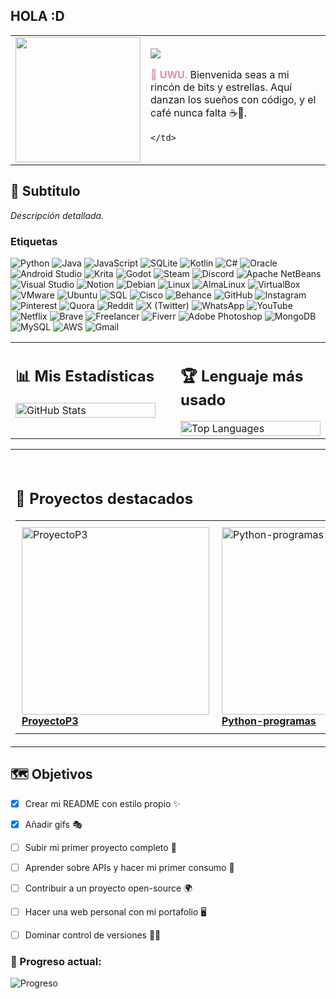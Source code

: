 ## HOLA :D
<table>
  <tr>
    <td>
      <img src="https://i.gifer.com/XOsX.gif" width="200"/>
    </td>
    <td>

<img src="https://github.com/ryo-ma/github-profile-trophy/raw/master/profile-summary-card-output/ayu-mirage/0-profile-details.svg"/>

<p>
<b style="color:#E090A4">💖 UWU.</b>  
Bienvenida seas a mi rincón de bits y estrellas.  
Aquí danzan los sueños con código, y el café nunca falta ☕🌌.
</p>

    </td>
  </tr>
</table>

<h2 align="left">🌌 Subtitulo</h2>
<p align="left">
  <em>
    Descripción detallada.
  </em>
</p>

### Etiquetas
![Python](https://img.shields.io/badge/Python-3776AB?style=for-the-badge&logo=python&logoColor=yellow)
![Java](https://img.shields.io/badge/Java-007396?style=for-the-badge&logo=java&logoColor=white)
![JavaScript](https://img.shields.io/badge/JavaScript-F7DF1E?style=for-the-badge&logo=javascript&logoColor=black)
![SQLite](https://img.shields.io/badge/SQLite-003B57?style=for-the-badge&logo=sqlite&logoColor=white)
![Kotlin](https://img.shields.io/badge/Kotlin-0095D5?style=for-the-badge&logo=kotlin&logoColor=white)
![C#](https://img.shields.io/badge/C%23-239120?style=for-the-badge&logo=c-sharp&logoColor=white)
![Oracle](https://img.shields.io/badge/Oracle-F80000?style=for-the-badge&logo=oracle&logoColor=white)
![Android Studio](https://img.shields.io/badge/Android%20Studio-3DDC84?style=for-the-badge&logo=android-studio&logoColor=white)
![Krita](https://img.shields.io/badge/Krita-3BABFF?style=for-the-badge&logo=krita&logoColor=white)
![Godot](https://img.shields.io/badge/Godot-478CBF?style=for-the-badge&logo=godot-engine&logoColor=white)
![Steam](https://img.shields.io/badge/Steam-000000?style=for-the-badge&logo=steam&logoColor=white)
![Discord](https://img.shields.io/badge/Discord-5865F2?style=for-the-badge&logo=discord&logoColor=white)
![Apache NetBeans](https://img.shields.io/badge/Apache%20NetBeans-1B6AC6?style=for-the-badge&logo=apache-netbeans-ide&logoColor=white)
![Visual Studio](https://img.shields.io/badge/Visual%20Studio-5C2D91?style=for-the-badge&logo=visual-studio&logoColor=white)
![Notion](https://img.shields.io/badge/Notion-000000?style=for-the-badge&logo=notion&logoColor=white)
![Debian](https://img.shields.io/badge/Debian-A81D33?style=for-the-badge&logo=debian&logoColor=white)
![Linux](https://img.shields.io/badge/Linux-FCC624?style=for-the-badge&logo=linux&logoColor=black)
![AlmaLinux](https://img.shields.io/badge/AlmaLinux-3056D3?style=for-the-badge&logo=almalinux&logoColor=white)
![VirtualBox](https://img.shields.io/badge/VirtualBox-183A61?style=for-the-badge&logo=virtualbox&logoColor=white)
![VMware](https://img.shields.io/badge/VMware-607078?style=for-the-badge&logo=vmware&logoColor=white)
![Ubuntu](https://img.shields.io/badge/Ubuntu-E95420?style=for-the-badge&logo=ubuntu&logoColor=white)
![SQL](https://img.shields.io/badge/SQL-4479A1?style=for-the-badge&logo=mysql&logoColor=white)
![Cisco](https://img.shields.io/badge/Cisco-1BA0D7?style=for-the-badge&logo=cisco&logoColor=white)
![Behance](https://img.shields.io/badge/Behance-1769FF?style=for-the-badge&logo=behance&logoColor=white)
![GitHub](https://img.shields.io/badge/GitHub-181717?style=for-the-badge&logo=github&logoColor=white)
![Instagram](https://img.shields.io/badge/Instagram-E4405F?style=for-the-badge&logo=instagram&logoColor=white)
![Pinterest](https://img.shields.io/badge/Pinterest-BD081C?style=for-the-badge&logo=pinterest&logoColor=white)
![Quora](https://img.shields.io/badge/Quora-AA2200?style=for-the-badge&logo=quora&logoColor=white)
![Reddit](https://img.shields.io/badge/Reddit-FF4500?style=for-the-badge&logo=reddit&logoColor=white)
![X (Twitter)](https://img.shields.io/badge/X-000000?style=for-the-badge&logo=twitter&logoColor=white)
![WhatsApp](https://img.shields.io/badge/WhatsApp-25D366?style=for-the-badge&logo=whatsapp&logoColor=white)
![YouTube](https://img.shields.io/badge/YouTube-FF0000?style=for-the-badge&logo=youtube&logoColor=white)
![Netflix](https://img.shields.io/badge/Netflix-E50914?style=for-the-badge&logo=netflix&logoColor=white)
![Brave](https://img.shields.io/badge/Brave-FB542B?style=for-the-badge&logo=brave&logoColor=white)
![Freelancer](https://img.shields.io/badge/Freelancer-29B2FE?style=for-the-badge&logo=freelancer&logoColor=white)
![Fiverr](https://img.shields.io/badge/Fiverr-1DBF73?style=for-the-badge&logo=fiverr&logoColor=white)
![Adobe Photoshop](https://img.shields.io/badge/Photoshop-31A8FF?style=for-the-badge&logo=adobe-photoshop&logoColor=white)
![MongoDB](https://img.shields.io/badge/MongoDB-47A248?style=for-the-badge&logo=mongodb&logoColor=white)
![MySQL](https://img.shields.io/badge/MySQL-4479A1?style=for-the-badge&logo=mysql&logoColor=white)
![AWS](https://img.shields.io/badge/AWS-232F3E?style=for-the-badge&logo=amazon-aws&logoColor=white)
![Gmail](https://img.shields.io/badge/Gmail-D14836?style=for-the-badge&logo=gmail&logoColor=white)

<table width="100%">
  <tr>
    <td width="50%" valign="top" style="padding-right: 20px;">
      <h2 align="left">📊 Mis Estadísticas</h2>
      <img src="https://github-readme-stats.vercel.app/api?username=DaniellaPR&show_icons=true&theme=ayu-mirage&title_color=ffb6c1&icon_color=fdd835&text_color=80deea&bg_color=0d1117" alt="GitHub Stats" width="100%"/>
    </td>
    <td width="50%" valign="top" style="padding-left: 20px;">
      <h2 align="left">🏆 Lenguaje más usado</h2>
      <img src="https://github-readme-stats.vercel.app/api/top-langs/?username=DaniellaPR&layout=compact&theme=ayu-mirage&title_color=ffb6c1&text_color=80deea&bg_color=0d1117" alt="Top Languages" width="100%"/>
    </td>
  </tr>
</table>

<table width="100%">
  <!-- Fila con repositorios -->
  <tr>
    <td colspan="2" style="padding-top: 30px;">
      <div align="left">
        <h2>🔗 Proyectos destacados</h2>
        <table>
          <tr>
            <td align="left" style="padding: 10px;">
              <a href="https://github.com/DaniellaPR/ProyectoP3" target="_blank">
                <img src="https://opengraph.githubassets.com/1/DaniellaPR/ProyectoP3" width="300px" alt="ProyectoP3" />
                <br/>
                <b>ProyectoP3</b>
              </a>
            </td>
            <td align="left" style="padding: 10px;">
              <a href="https://github.com/DaniellaPR/Python-programas" target="_blank">
                <img src="https://opengraph.githubassets.com/1/DaniellaPR/Python-programas" width="300px" alt="Python-programas" />
                <br/>
                <b>Python-programas</b>
              </a>
            </td>
          </tr>
        </table>
      </div>
    </td>
  </tr>
</table>

## 🗺️ Objetivos

- [x] Crear mi README con estilo propio ✨
- [x] Añadir gifs 🎭
- [ ] Subir mi primer proyecto completo 🚀
- [ ] Aprender sobre APIs y hacer mi primer consumo 🔌
- [ ] Contribuir a un proyecto open-source 🌍
- [ ] Hacer una web personal con mi portafolio 🖥️
- [ ] Dominar control de versiones 🧙‍♀️
 

### 🔮 Progreso actual:

![Progreso](https://img.shields.io/badge/Progreso-50%25-ffb6c1?style=for-the-badge&labelColor=0d1117&color=80deea)
